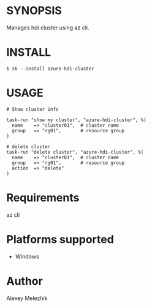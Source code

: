 # SYNOPSIS

Manages hdi cluster using az cli.

# INSTALL

    $ s6 --install azure-hdi-cluster

# USAGE
 
    # Show cluster info

    task-run "show my cluster", "azure-hdi-cluster", %(
      name    => "cluster01",  # cluster name
      group   => "rg01",       # resource group
    )

    # delete cluster
    task-run "delete cluster", "azure-hdi-cluster", %(
      name    => "cluster01",  # cluster name
      group   => "rg01",       # resource group
      action  => "delete"
    )


# Requirements

az cli 

# Platforms supported

* Windows

# Author

Alexey Melezhik

